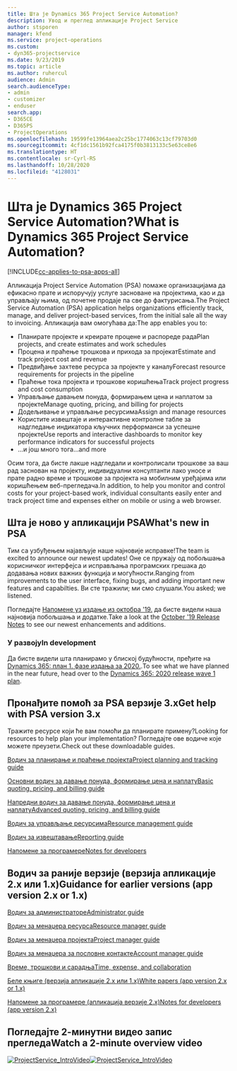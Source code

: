 ```yaml
---
title: Шта је Dynamics 365 Project Service Automation?
description: Увод и преглед апликације Project Service
author: stsporen
manager: kfend
ms.service: project-operations
ms.custom:
- dyn365-projectservice
ms.date: 9/23/2019
ms.topic: article
ms.author: ruhercul
audience: Admin
search.audienceType:
- admin
- customizer
- enduser
search.app:
- D365CE
- D365PS
- ProjectOperations
ms.openlocfilehash: 19599fe13964aea2c25bc1774063c13cf79703d0
ms.sourcegitcommit: 4cf1dc1561b92fca4175f0b3813133c5e63ce8e6
ms.translationtype: HT
ms.contentlocale: sr-Cyrl-RS
ms.lasthandoff: 10/28/2020
ms.locfileid: "4128031"
---
```

# <a name="what-is-dynamics-365-project-service-automation"></a><span data-ttu-id="9dcfb-103">Шта је Dynamics 365 Project Service Automation?</span><span class="sxs-lookup"><span data-stu-id="9dcfb-103">What is Dynamics 365 Project Service Automation?</span></span>

[!INCLUDE[cc-applies-to-psa-apps-all](../includes/cc-applies-to-psa-apps-all.md)]

<span data-ttu-id="9dcfb-104">Апликација Project Service Automation (PSA) помаже организацијама да ефикасно прате и испоручују услуге засноване на пројектима, као и да управљају њима, од почетне продаје па све до фактурисања.</span><span class="sxs-lookup"><span data-stu-id="9dcfb-104">The Project Service Automation (PSA) application helps organizations efficiently track, manage, and deliver project-based services, from the initial sale all the way to invoicing.</span></span> <span data-ttu-id="9dcfb-105">Апликација вам омогућава да:</span><span class="sxs-lookup"><span data-stu-id="9dcfb-105">The app enables you to:</span></span>

- <span data-ttu-id="9dcfb-106">Планирате пројекте и креирате процене и распореде рада</span><span class="sxs-lookup"><span data-stu-id="9dcfb-106">Plan projects, and create estimates and work schedules</span></span>
- <span data-ttu-id="9dcfb-107">Процена и праћење трошкова и прихода за пројекат</span><span class="sxs-lookup"><span data-stu-id="9dcfb-107">Estimate and track project cost and revenue</span></span>
- <span data-ttu-id="9dcfb-108">Предвиђање захтеве ресурса за пројекте у каналу</span><span class="sxs-lookup"><span data-stu-id="9dcfb-108">Forecast resource requirements for projects in the pipeline</span></span>
- <span data-ttu-id="9dcfb-109">Праћење тока пројекта и трошкове коришћења</span><span class="sxs-lookup"><span data-stu-id="9dcfb-109">Track project progress and cost consumption</span></span>
- <span data-ttu-id="9dcfb-110">Управљање давањем понуда, формирањем цена и наплатом за пројекте</span><span class="sxs-lookup"><span data-stu-id="9dcfb-110">Manage quoting, pricing, and billing for projects</span></span>
- <span data-ttu-id="9dcfb-111">Додељивање и управљање ресурсима</span><span class="sxs-lookup"><span data-stu-id="9dcfb-111">Assign and manage resources</span></span>
- <span data-ttu-id="9dcfb-112">Користите извештаје и интерактивне контролне табле за надгледање индикатора кључних перформанси за успешне пројекте</span><span class="sxs-lookup"><span data-stu-id="9dcfb-112">Use reports and interactive dashboards to monitor key performance indicators for successful projects</span></span>
- <span data-ttu-id="9dcfb-113">...и још много тога</span><span class="sxs-lookup"><span data-stu-id="9dcfb-113">...and more</span></span>

<span data-ttu-id="9dcfb-114">Осим тога, да бисте лакше надгледали и контролисали трошкове за ваш рад заснован на пројекту, индивидуални консултанти лако уносе и прате радно време и трошкове за пројекта на мобилним уређајима или коришћењем веб-прегледача.</span><span class="sxs-lookup"><span data-stu-id="9dcfb-114">In addition, to help you monitor and control costs for your project-based work, individual consultants easily enter and track project time and expenses either on mobile or using a web browser.</span></span>

## <a name="whats-new-in-psa"></a><span data-ttu-id="9dcfb-115">Шта је ново у апликацији PSA</span><span class="sxs-lookup"><span data-stu-id="9dcfb-115">What's new in PSA</span></span>
<span data-ttu-id="9dcfb-116">Тим са узбуђењем најављује наше најновије исправке!</span><span class="sxs-lookup"><span data-stu-id="9dcfb-116">The team is excited to announce our newest updates!</span></span> <span data-ttu-id="9dcfb-117">Оне се пружају од побољшања корисничког интерфејса и исправљања програмских грешака до додавања нових важних функција и могућности.</span><span class="sxs-lookup"><span data-stu-id="9dcfb-117">Ranging from improvements to the user interface, fixing bugs, and adding important new features and capabilties.</span></span> <span data-ttu-id="9dcfb-118">Ви сте тражили; ми смо слушали.</span><span class="sxs-lookup"><span data-stu-id="9dcfb-118">You asked; we listened.</span></span>

<span data-ttu-id="9dcfb-119">Погледајте [Напомене уз издање из октобра '19.](https://docs.microsoft.com/dynamics365-release-plan/2019wave2/index) да бисте видели наша најновија побољшања и додатке.</span><span class="sxs-lookup"><span data-stu-id="9dcfb-119">Take a look at the [October '19 Release Notes](https://docs.microsoft.com/dynamics365-release-plan/2019wave2/index) to see our newest enhancements and additions.</span></span>

### <a name="in-development"></a><span data-ttu-id="9dcfb-120">У развоју</span><span class="sxs-lookup"><span data-stu-id="9dcfb-120">In development</span></span>
<span data-ttu-id="9dcfb-121">Да бисте видели шта планирамо у блиској будућности, пређите на [Dynamics 365: план 1. фазе издања за 2020.](https://docs.microsoft.com/dynamics365-release-plan/2020wave1/index).</span><span class="sxs-lookup"><span data-stu-id="9dcfb-121">To see what we have planned in the near future, head over to the [Dynamics 365: 2020 release wave 1 plan](https://docs.microsoft.com/dynamics365-release-plan/2020wave1/index).</span></span>

## <a name="get-help-with-psa-version-3x"></a><span data-ttu-id="9dcfb-122">Пронађите помоћ за PSA верзије 3.x</span><span class="sxs-lookup"><span data-stu-id="9dcfb-122">Get help with PSA version 3.x</span></span>
<span data-ttu-id="9dcfb-123">Тражите ресурсе који ће вам помоћи да планирате примену?</span><span class="sxs-lookup"><span data-stu-id="9dcfb-123">Looking for resources to help plan your implementation?</span></span> <span data-ttu-id="9dcfb-124">Погледајте ове водиче које можете преузети.</span><span class="sxs-lookup"><span data-stu-id="9dcfb-124">Check out these downloadable guides.</span></span>

 [<span data-ttu-id="9dcfb-125">Водич за планирање и праћење пројекта</span><span class="sxs-lookup"><span data-stu-id="9dcfb-125">Project planning and tracking guide</span></span>](../psa/implementation-guides/project-planning-tracking.md)

 [<span data-ttu-id="9dcfb-126">Основни водич за давање понуда, формирање цена и наплату</span><span class="sxs-lookup"><span data-stu-id="9dcfb-126">Basic quoting, pricing, and billing guide</span></span>](../psa/implementation-guides/begin-quoting-pricing-billing.md)

 [<span data-ttu-id="9dcfb-127">Напредни водич за давање понуда, формирање цена и наплату</span><span class="sxs-lookup"><span data-stu-id="9dcfb-127">Advanced quoting, pricing, and billing guide</span></span>](../psa/implementation-guides/adv-quoting-pricing-billing.md)

 [<span data-ttu-id="9dcfb-128">Водич за управљање ресурсима</span><span class="sxs-lookup"><span data-stu-id="9dcfb-128">Resource management guide</span></span>](../psa/implementation-guides/resource-management-guide.md)

 [<span data-ttu-id="9dcfb-129">Водич за извештавање</span><span class="sxs-lookup"><span data-stu-id="9dcfb-129">Reporting guide</span></span>](../psa/implementation-guides/reporting-guide.md)

 [<span data-ttu-id="9dcfb-130">Напомене за програмере</span><span class="sxs-lookup"><span data-stu-id="9dcfb-130">Notes for developers</span></span>](../psa/developer-guides/overview-dev-notes-v3.x.md)

## <a name="guidance-for-earlier-versions-app-version-2x-or-1x"></a><span data-ttu-id="9dcfb-131">Водич за раније верзије (верзија апликације 2.x или 1.x)</span><span class="sxs-lookup"><span data-stu-id="9dcfb-131">Guidance for earlier versions (app version 2.x or 1.x)</span></span>
 [<span data-ttu-id="9dcfb-132">Водич за администраторе</span><span class="sxs-lookup"><span data-stu-id="9dcfb-132">Administrator guide</span></span>](../psa/admin-guide.md)

 [<span data-ttu-id="9dcfb-133">Водич за менаџера ресурса</span><span class="sxs-lookup"><span data-stu-id="9dcfb-133">Resource manager guide</span></span>](../psa/resource-manager-guide.md)

 [<span data-ttu-id="9dcfb-134">Водич за менаџера пројекта</span><span class="sxs-lookup"><span data-stu-id="9dcfb-134">Project manager guide</span></span>](../psa/project-manager-guide.md)

 [<span data-ttu-id="9dcfb-135">Водич за менаџера за пословне контакте</span><span class="sxs-lookup"><span data-stu-id="9dcfb-135">Account manager guide</span></span>](../psa/account-manager-guide.md)

 [<span data-ttu-id="9dcfb-136">Време, трошкови и сарадња</span><span class="sxs-lookup"><span data-stu-id="9dcfb-136">Time, expense, and collaboration</span></span>](../psa/time-expense-collaboration-guide.md)

 [<span data-ttu-id="9dcfb-137">Беле књиге (верзија апликације 2.x или 1.x)</span><span class="sxs-lookup"><span data-stu-id="9dcfb-137">White papers (app version 2.x or 1.x)</span></span>](../psa/white-papers.md)

 [<span data-ttu-id="9dcfb-138">Напомене за програмере (апликација верзије 2.x)</span><span class="sxs-lookup"><span data-stu-id="9dcfb-138">Notes for developers (app version 2.x)</span></span>](../psa/developer-guides/add-custom-qoi-forms-v2.x.md)

 ## <a name="watch-a-2-minute-overview-video"></a><span data-ttu-id="9dcfb-139">Погледајте 2-минутни видео запис прегледа</span><span class="sxs-lookup"><span data-stu-id="9dcfb-139">Watch a 2-minute overview video</span></span>
 <a name="heroArea"></a> <span data-ttu-id="9dcfb-140">[![ProjectService_IntroVideo](../psa/media/project-service-intro-video.png "ProjectService_IntroVideo")](https://go.microsoft.com/fwlink/p/?LinkId=799457)</span><span class="sxs-lookup"><span data-stu-id="9dcfb-140">[![ProjectService_IntroVideo](../psa/media/project-service-intro-video.png "ProjectService_IntroVideo")](https://go.microsoft.com/fwlink/p/?LinkId=799457)</span></span>


